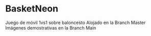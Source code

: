 # BasketNeon
Juego de móvil 1vs1 sobre baloncesto
Alojado en la Branch Master
Imágenes demostrativas en la Branch Main
